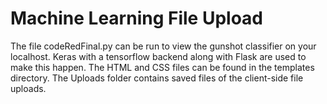 # Machine Learning File Upload
The file codeRedFinal.py can be run to view the gunshot classifier on your localhost. Keras with a tensorflow backend along with Flask are used to make this happen. The HTML and CSS files can be found in the templates directory. 
The Uploads folder contains saved files of the client-side file uploads. 
